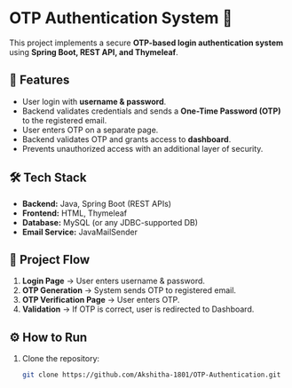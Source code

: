 # OTP Authentication System 🔐

This project implements a secure **OTP-based login authentication system** using **Spring Boot, REST API, and Thymeleaf**.

## 🚀 Features
- User login with **username & password**.
- Backend validates credentials and sends a **One-Time Password (OTP)** to the registered email.
- User enters OTP on a separate page.
- Backend validates OTP and grants access to **dashboard**.
- Prevents unauthorized access with an additional layer of security.

## 🛠 Tech Stack
- **Backend:** Java, Spring Boot (REST APIs)
- **Frontend:** HTML, Thymeleaf
- **Database:** MySQL (or any JDBC-supported DB)
- **Email Service:** JavaMailSender

## 📂 Project Flow
1. **Login Page** → User enters username & password.
2. **OTP Generation** → System sends OTP to registered email.
3. **OTP Verification Page** → User enters OTP.
4. **Validation** → If OTP is correct, user is redirected to Dashboard.

## ⚙️ How to Run
1. Clone the repository:
   ```bash
   git clone https://github.com/Akshitha-1801/OTP-Authentication.git
